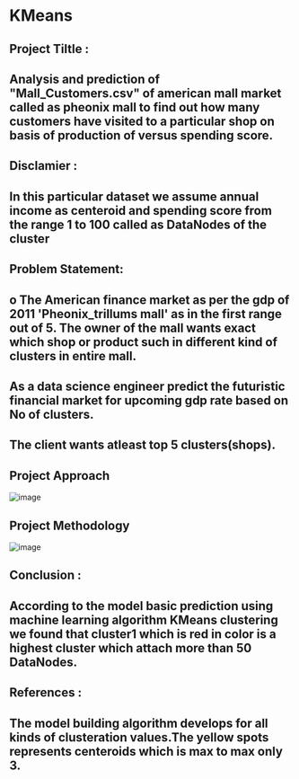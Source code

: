 # KMeans

## **Project Tiltle** :
## Analysis and prediction of **"Mall_Customers.csv"** of american mall market called as pheonix mall to find out how many customers have visited to a particular shop on basis of production of   versus spending score.

## **Disclamier** : 
## In this particular dataset we assume annual income as centeroid and spending score from the range 1 to 100 called as DataNodes of the cluster

## **Problem Statement**:
##  o The American finance market as per the gdp of 2011 **'Pheonix_trillums mall'** as in the first range out of 5. The owner of the mall wants exact which shop or product such in different kind of clusters in entire mall.
## As a data science engineer predict the futuristic financial market for upcoming gdp rate based on No of clusters.
## The client wants atleast top 5 clusters(shops).

## Project Approach
![image](https://github.com/Whidevil/KMeans/assets/89446089/a7086e2b-220a-4297-a810-20a19501c537)


## Project Methodology
![image](https://github.com/Whidevil/KMeans/assets/89446089/84a20cfa-c5ee-47d3-92d0-8c8fbd937988)

## **Conclusion :**
## According to the model basic prediction using machine learning algorithm KMeans clustering we found that cluster1 which is red in color is a highest cluster which attach more than 50 DataNodes.

## **References :**
## The model building algorithm develops for all kinds of clusteration values.The yellow spots represents centeroids which is max to max only 3.

